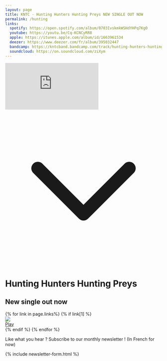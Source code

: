 ```yaml
---
layout: page
title: KNTC - Hunting Hunters Hunting Preys NEW SINGLE OUT NOW
permalink: /hunting
links:
  spotify: https://open.spotify.com/album/0703IvskmkWSHdYHPq7KgO
  youtube: https://youtu.be/Cq-KCNCyRR8
  apple: https://itunes.apple.com/album/id/1663961534
  deezer: https://www.deezer.com/fr/album/395032447
  bandcamp: https://kntcband.bandcamp.com/track/hunting-hunters-hunting-preys
  soundcloud: https://on.soundcloud.com/ziXym
---
```


<div class="flex flex-col md:flex-row md:mb-12 md:shadow-xl anim--cascad" data-animate="">
  <div class="relative h-app-height bg-cover bg-bottom flex-auto flex flex-col justify-center mb-12 md:mb-0" style="background-image: url(assets/images/hunting/bg.jpg)">
    <div class="h-64 md:w-2/3 md:mx-auto bg-cover bg-center" style="background-image: url(assets/images/hunting/thumbnail.jpg)">
      <iframe class="w-full h-full" src="https://www.youtube.com/embed/Cq-KCNCyRR8" title="YouTube video player" frameborder="0" allow="accelerometer; autoplay; clipboard-write; encrypted-media; gyroscope; picture-in-picture; web-share" allowfullscreen></iframe>
    </div>
    <div class="absolute text-white mx-auto pb-5 w-full flex justify-center bottom-0 z-20 anim-fade-up md:hidden">
      <svg xmlns="http://www.w3.org/2000/svg" class="h-12 animate-bounce" fill="none" viewBox="0 0 24 24" stroke="currentColor">
        <path stroke-linecap="round" stroke-linejoin="round" stroke-width="2" d="M19 9l-7 7-7-7" />
      </svg>
    </div>
  </div>

  <div class="mb-12 md:mb-0 px-5 sm:px-24 md:px-10 text-left flex flex-col justify-center">
    <div>
      <h1 class="text-black font-extrabold z-10 tracking-widest table-caption mb-0">Hunting Hunters Hunting Preys</h1>
      <h2 class="uppercase text-gray-400 text-lg mb-12">New single out now</h2>
      {% for link in page.links%}
        {% if link[1] %}
          <div class="flex mb-5">
            <div class="flex-auto flex items-center">
              <img src="assets/images/streaming/{{ link[0] }}.png" class="h-8">
            </div>
            <a href="{{ link[1] }}" target="_blank" rel="noopener nofollow" class="h-10 ml-2 inline-flex items-center px-10 text-lg font-bold uppercase rounded-sm shadow-sm text-white bg-red transition-colors duration-500 ease-smooth hover:bg-red-light hover:text-white focus:outline-none focus:ring-2 focus:ring-offset-2 focus:ring-red">
              Play
            </a>
          </div>
        {% endif %}
      {% endfor %}
    </div>
  </div>
</div>
<div class="mb-5 px-5 sm:px-24 md:px-0 md:max-w-sm md:mx-auto text-left">
  <p class="text-justify mb-2">
    Like what you hear ? Subscribe to our monthly newsletter ! (In French for now)
  </p>

  {% include newsletter-form.html %}
</div>
